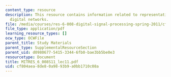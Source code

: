 ```yaml
---
content_type: resource
description: This resource contains information related to representation of linear
  digital networks.
file: /media/courses/res-6-008-digital-signal-processing-spring-2011/cf804aea8de80a9893b9a0bb1710c08a_MITRES_6_008S11_lec11.pdf
file_type: application/pdf
learning_resource_types: []
ocw_type: OCWFile
parent_title: Study Materials
parent_type: SupplementalResourceSection
parent_uid: d0980677-5415-3344-6fb0-bae3bb5be0e3
resourcetype: Document
title: MITRES_6_008S11_lec11.pdf
uid: cf804aea-8de8-0a98-93b9-a0bb1710c08a
---
```

